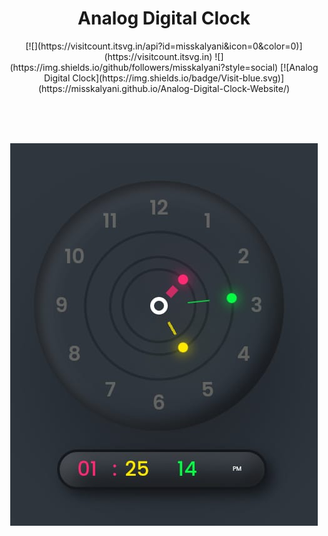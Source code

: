 <h1 align="center"> Analog Digital Clock </h1>


<p align="center">
[![](https://visitcount.itsvg.in/api?id=misskalyani&icon=0&color=0)](https://visitcount.itsvg.in)
![](https://img.shields.io/github/followers/misskalyani?style=social)
 [![Analog Digital Clock](https://img.shields.io/badge/Visit-blue.svg)](https://misskalyani.github.io/Analog-Digital-Clock-Website/)
</p>
<br><br><br>
<!--- <center><img src="clock.jpg" width="300" height="300" /></center>--->

<p align="center">

  <img src="clock.jpg">


</p>
